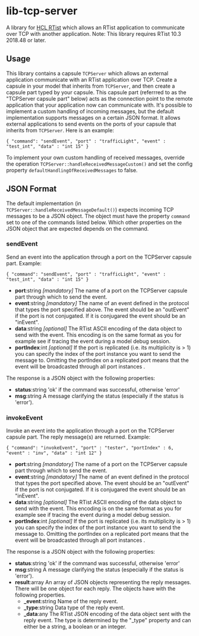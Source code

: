 # lib-tcp-server
A library for [HCL RTist](https://www.devops-community.com/realtime-software-tooling-rtist.html) which allows an RTist application to communicate over TCP with another application.
Note: This library requires RTist 10.3 2018.48 or later.

## Usage
This library contains a capsule `TCPServer` which allows an external application communicate with an RTist application over TCP. Create a capsule in your model that inherits from `TCPServer`, and then create a capsule part typed by your capsule. This capsule part (referrred to as the "TCPServer capsule part" below) acts as the connection point to the remote application that your application now can communicate with.
It's possible to implement a custom handling of incoming messages, but the default implementation supports messages on a certain JSON format. It allows external applications to send events on the ports of your capsule that inherits from `TCPServer`. Here is an example:

`
{ "command": "sendEvent", "port" : "trafficLight", "event" : "test_int", "data" : "int 15" }
`

To implement your own custom handling of received messages, override the operation `TCPServer::handleReceivedMessageCustom()` and set the config property `defaultHandlingOfReceivedMessages` to false.

## JSON Format
The default implementation (in `TCPServer::handleReceivedMessageDefault()`) expects incoming TCP messages to be a JSON object. The object must have the property `command` set to one of the commands listed below. Which other properties on the JSON object that are expected depends on the command.

### sendEvent
Send an event into the application through a port on the TCPServer capsule part.
Example:  

`
{ "command": "sendEvent", "port" : "trafficLight", "event" : "test_int", "data" : "int 15" }
`

- **port**:string *[mandatory]*
The name of a port on the TCPServer capsule part through which to send the event.
- **event**:string *[mandatory]*
The name of an event defined in the protocol that types the port specified above. The event should be an "outEvent" if the port is not conjugated. If it is conjugared the event should be an "inEvent".
- **data**:string *[optional]*
The RTist ASCII encoding of the data object to send with the event. This encoding is on the same format as you for example see if tracing the event during a model debug session.
- **portIndex**:int *[optional]*
If the port is replicated (i.e. its multiplicity is > 1) you can specify the index of the port instance you want to send the message to. Omitting the portIndex on a replicated port means that the event will be broadcasted through all port instances
. 

The response is a JSON object with the following properties:

- **status**:string 
'ok' if the command was successful, otherwise 'error'
- **msg**:string
A message clarifying the status (especially if the status is 'error').


### invokeEvent
Invoke an event into the application through a port on the TCPServer capsule part. The reply message(s) are returned.
Example:  

`
{ "command": "invokeEvent", "port" : "tester", "portIndex" : 6, "event" : "inv", "data" : "int 12" }
`

- **port**:string *[mandatory]*
The name of a port on the TCPServer capsule part through which to send the event.
- **event**:string *[mandatory]*
The name of an event defined in the protocol that types the port specified above. The event should be an "outEvent" if the port is not conjugated. If it is conjugared the event should be an "inEvent".
- **data**:string *[optional]*
The RTist ASCII encoding of the data object to send with the event. This encoding is on the same format as you for example see if tracing the event during a model debug session.
- **portIndex**:int *[optional]*
If the port is replicated (i.e. its multiplicity is > 1) you can specify the index of the port instance you want to send the message to. Omitting the portIndex on a replicated port means that the event will be broadcasted through all port instances
. 

The response is a JSON object with the following properties:

- **status**:string 
'ok' if the command was successful, otherwise 'error'
- **msg**:string
A message clarifying the status (especially if the status is 'error').
- **result**:array
An array of JSON objects representing the reply messages. There will be one object for each reply. The objects have with the following properties.
  - **_event**:string
  Name of the reply event.
  - **_type**:string
  Data type of the reply event.
  - **_data**:any
  The RTist JSON encoding of the data object sent with the reply event. The type is determined by the "_type" property and can either be a string, a boolean or an integer.

